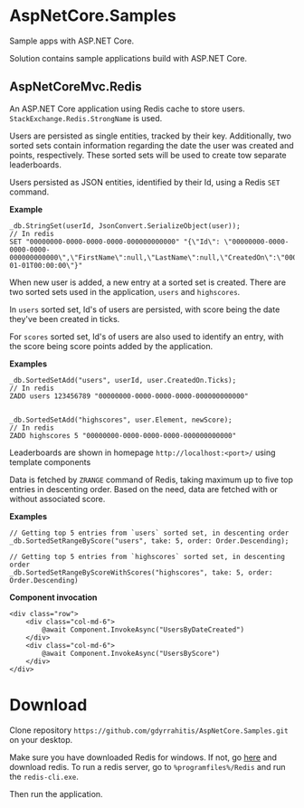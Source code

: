 # AspNetCore.Samples
Sample apps with ASP.NET Core.

Solution contains sample applications build with ASP.NET Core.

## AspNetCoreMvc.Redis
An ASP.NET Core application using Redis cache to store users. `StackExchange.Redis.StrongName` is used.

Users are persisted as single entities, tracked by their key. Additionally, two sorted sets contain information regarding the date the user was created and points, respectively. These sorted sets will be used to create tow separate leaderboards.

Users persisted as JSON entities, identified by their Id, using a Redis `SET` command.

**Example**
```
_db.StringSet(userId, JsonConvert.SerializeObject(user));
// In redis
SET "00000000-0000-0000-0000-000000000000" "{\"Id\": \"00000000-0000-0000-0000-000000000000\",\"FirstName\":null,\"LastName\":null,\"CreatedOn\":\"0001-01-01T00:00:00\"}"

```

When new user is added, a new entry at a sorted set is created. There are two sorted sets used in the application, `users` and `highscores`.

In `users` sorted set, Id's of users are persisted, with score being the date they've been created in ticks.

For `scores` sorted set, Id's of users are also used to identify an entry, with the score being score points added by the application.

**Examples**
```
_db.SortedSetAdd("users", userId, user.CreatedOn.Ticks);
// In redis
ZADD users 123456789 "00000000-0000-0000-0000-000000000000"


_db.SortedSetAdd("highscores", user.Element, newScore);
// In redis
ZADD highscores 5 "00000000-0000-0000-0000-000000000000"
```

Leaderboards are shown in homepage `http://localhost:<port>/` using template components

Data is fetched by `ZRANGE` command of Redis, taking maximum up to five top entries in descenting order. Based on the need, data are fetched with or without associated score.

**Examples**
```
// Getting top 5 entries from `users` sorted set, in descenting order
_db.SortedSetRangeByScore("users", take: 5, order: Order.Descending);

// Getting top 5 entries from `highscores` sorted set, in descenting order
_db.SortedSetRangeByScoreWithScores("highscores", take: 5, order: Order.Descending)
```

**Component invocation**

```
<div class="row">
    <div class="col-md-6">
        @await Component.InvokeAsync("UsersByDateCreated")
    </div>
    <div class="col-md-6">
        @await Component.InvokeAsync("UsersByScore")
    </div>
</div>
```

# Download
Clone repository `https://github.com/gdyrrahitis/AspNetCore.Samples.git` on your desktop.

Make sure you have downloaded Redis for windows. If not, go [here](https://github.com/MSOpenTech/redis) and download redis. To run a redis server, go to `%programfiles%/Redis` and run the `redis-cli.exe`.

Then run the application.
